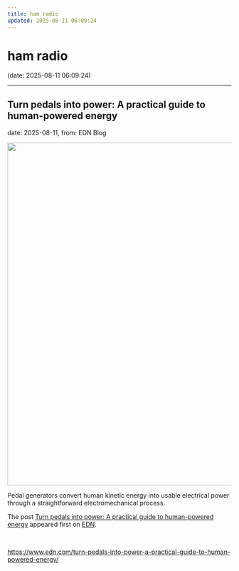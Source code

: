 ```yaml
---
title: ham radio
updated: 2025-08-11 06:09:24
---
```


# ham radio

(date: 2025-08-11 06:09:24)

---

## Turn pedals into power: A practical guide to human-powered energy

date: 2025-08-11, from: EDN Blog

<img width="1024" height="770" src="https://www.edn.com/wp-content/uploads/0-Pedal-Generator-Intro-Art_TK.jpg?fit=1024%2C770" class="webfeedsFeaturedVisual wp-post-image" alt="" style="display: block; margin-bottom: 5px; clear:both;max-width: 100%;" link_thumbnail="" decoding="async" fetchpriority="high" srcset="https://www.edn.com/wp-content/uploads/0-Pedal-Generator-Intro-Art_TK.jpg?w=1024 1024w, https://www.edn.com/wp-content/uploads/0-Pedal-Generator-Intro-Art_TK.jpg?w=300 300w, https://www.edn.com/wp-content/uploads/0-Pedal-Generator-Intro-Art_TK.jpg?w=768 768w" sizes="(max-width: 1024px) 100vw, 1024px" /><p>Pedal generators convert human kinetic energy into usable electrical power through a straightforward electromechanical process.</p>
<p>The post <a href="https://www.edn.com/turn-pedals-into-power-a-practical-guide-to-human-powered-energy/">Turn pedals into power: A practical guide to human-powered energy</a> appeared first on <a href="https://www.edn.com">EDN</a>.</p>
 

<br> 

<https://www.edn.com/turn-pedals-into-power-a-practical-guide-to-human-powered-energy/>

